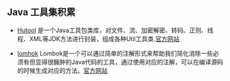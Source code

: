 ## Java 工具集积累

* [Hutool](https://github.com/looly/hutool)
是一个Java工具包类库，对文件、流、加密解密、转码、正则、线程、XML等JDK方法进行封装，组成各种Util工具类.[官方网站](http://www.hutool.cn/)

* [lomhok](https://github.com/rzwitserloot/lombok)
Lombok是一个可以通过简单的注解形式来帮助我们简化消除一些必须有但显得很臃肿的Java代码的工具，通过使用对应的注解，可以在编译源码的时候生成对应的方法。[官方网站](https://projectlombok.org/)

